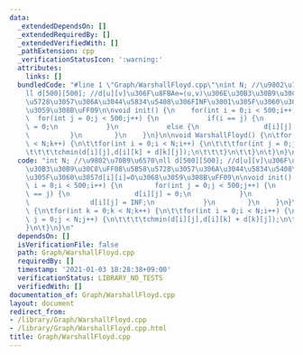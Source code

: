 ```yaml
---
data:
  _extendedDependsOn: []
  _extendedRequiredBy: []
  _extendedVerifiedWith: []
  _pathExtension: cpp
  _verificationStatusIcon: ':warning:'
  attributes:
    links: []
  bundledCode: "#line 1 \"Graph/WarshallFloyd.cpp\"\nint N; //\u9802\u70B9\u6570\n\
    ll d[500][500]; //d[u][v]\u306F\u8FBAe=(u,v)\u306E\u30B3\u30B9\u30C8\uFF08\u5B58\
    \u5728\u3057\u306A\u3044\u5834\u5408\u306FINF\u3001\u305F\u3060\u3057d[i][i]=0\u3068\
    \u3059\u308B\uFF09\n\nvoid init() {\n    for(int i = 0;i < 500;i++) {\n      \
    \  for(int j = 0;j < 500;j++) {\n            if(i == j) {\n                d[i][j]\
    \ = 0;\n            }\n            else {\n                d[i][j] = INF;\n  \
    \          }\n        }\n    }\n}\n\nvoid WarshallFloyd() {\n\tfor(int k = 0;k\
    \ < N;k++) {\n\t\tfor(int i = 0;i < N;i++) {\n\t\t\tfor(int j = 0;j < N;j++) {\n\
    \t\t\t\tchmin(d[i][j],d[i][k] + d[k][j]);\n\t\t\t}\n\t\t}\n\t}\n}\n"
  code: "int N; //\u9802\u70B9\u6570\nll d[500][500]; //d[u][v]\u306F\u8FBAe=(u,v)\u306E\
    \u30B3\u30B9\u30C8\uFF08\u5B58\u5728\u3057\u306A\u3044\u5834\u5408\u306FINF\u3001\
    \u305F\u3060\u3057d[i][i]=0\u3068\u3059\u308B\uFF09\n\nvoid init() {\n    for(int\
    \ i = 0;i < 500;i++) {\n        for(int j = 0;j < 500;j++) {\n            if(i\
    \ == j) {\n                d[i][j] = 0;\n            }\n            else {\n \
    \               d[i][j] = INF;\n            }\n        }\n    }\n}\n\nvoid WarshallFloyd()\
    \ {\n\tfor(int k = 0;k < N;k++) {\n\t\tfor(int i = 0;i < N;i++) {\n\t\t\tfor(int\
    \ j = 0;j < N;j++) {\n\t\t\t\tchmin(d[i][j],d[i][k] + d[k][j]);\n\t\t\t}\n\t\t\
    }\n\t}\n}\n"
  dependsOn: []
  isVerificationFile: false
  path: Graph/WarshallFloyd.cpp
  requiredBy: []
  timestamp: '2021-01-03 18:28:38+09:00'
  verificationStatus: LIBRARY_NO_TESTS
  verifiedWith: []
documentation_of: Graph/WarshallFloyd.cpp
layout: document
redirect_from:
- /library/Graph/WarshallFloyd.cpp
- /library/Graph/WarshallFloyd.cpp.html
title: Graph/WarshallFloyd.cpp
---
```

